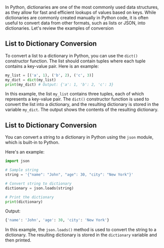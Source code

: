 In Python, dictionaries are one of the most commonly used data structures, as they allow for fast and efficient lookups of values based on keys. While dictionaries are commonly created manually in Python code, it is often useful to convert data from other formats, such as lists or JSON, into dictionaries. Let's review the examples of conversion

## List to Dictionary Conversion

To convert a list to a dictionary in Python, you can use the `dict()` constructor function. The list should contain tuples where each tuple contains a key-value pair. Here is an example:

```python
my_list = [('a', 1), ('b', 2), ('c', 3)]
my_dict = dict(my_list)
print(my_dict) # Output: {'a': 1, 'b': 2, 'c': 3}
```

In this example, the list `my_list` contains three tuples, each of which represents a key-value pair. The `dict()` constructor function is used to convert the list into a dictionary, and the resulting dictionary is stored in the variable `my_dict`. The output shows the contents of the resulting dictionary.

## List to Dictionary Conversion

You can convert a string to a dictionary in Python using the `json` module, which is built-in to Python.

Here's an example:

```python
import json

# Sample string
string = '{"name": "John", "age": 30, "city": "New York"}'

# Convert string to dictionary
dictionary = json.loads(string)

# Print the dictionary
print(dictionary)
```

Output:

```python
{'name': 'John', 'age': 30, 'city': 'New York'}
```

In this example, the `json.loads()` method is used to convert the string to a dictionary. The resulting dictionary is stored in the `dictionary` variable and then printed.
